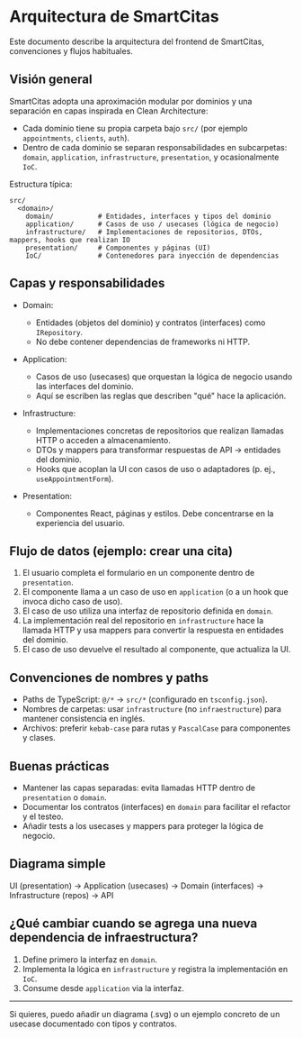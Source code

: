 # Arquitectura de SmartCitas

Este documento describe la arquitectura del frontend de SmartCitas, convenciones y flujos habituales.

## Visión general

SmartCitas adopta una aproximación modular por dominios y una separación en capas inspirada en Clean Architecture:

- Cada dominio tiene su propia carpeta bajo `src/` (por ejemplo `appointments`, `clients`, `auth`).
- Dentro de cada dominio se separan responsabilidades en subcarpetas: `domain`, `application`, `infrastructure`, `presentation`, y ocasionalmente `IoC`.

Estructura típica:

```
src/
  <domain>/
    domain/           # Entidades, interfaces y tipos del dominio
    application/      # Casos de uso / usecases (lógica de negocio)
    infrastructure/   # Implementaciones de repositorios, DTOs, mappers, hooks que realizan IO
    presentation/     # Componentes y páginas (UI)
    IoC/              # Contenedores para inyección de dependencias
```

## Capas y responsabilidades

- Domain:
  - Entidades (objetos del dominio) y contratos (interfaces) como `IRepository`.
  - No debe contener dependencias de frameworks ni HTTP.

- Application:
  - Casos de uso (usecases) que orquestan la lógica de negocio usando las interfaces del dominio.
  - Aquí se escriben las reglas que describen "qué" hace la aplicación.

- Infrastructure:
  - Implementaciones concretas de repositorios que realizan llamadas HTTP o acceden a almacenamiento.
  - DTOs y mappers para transformar respuestas de API → entidades del dominio.
  - Hooks que acoplan la UI con casos de uso o adaptadores (p. ej., `useAppointmentForm`).

- Presentation:
  - Componentes React, páginas y estilos. Debe concentrarse en la experiencia del usuario.

## Flujo de datos (ejemplo: crear una cita)

1. El usuario completa el formulario en un componente dentro de `presentation`.
2. El componente llama a un caso de uso en `application` (o a un hook que invoca dicho caso de uso).
3. El caso de uso utiliza una interfaz de repositorio definida en `domain`.
4. La implementación real del repositorio en `infrastructure` hace la llamada HTTP y usa mappers para convertir la respuesta en entidades del dominio.
5. El caso de uso devuelve el resultado al componente, que actualiza la UI.

## Convenciones de nombres y paths

- Paths de TypeScript: `@/*` → `src/*` (configurado en `tsconfig.json`).
- Nombres de carpetas: usar `infrastructure` (no `infraestructure`) para mantener consistencia en inglés.
- Archivos: preferir `kebab-case` para rutas y `PascalCase` para componentes y clases.

## Buenas prácticas

- Mantener las capas separadas: evita llamadas HTTP dentro de `presentation` o `domain`.
- Documentar los contratos (interfaces) en `domain` para facilitar el refactor y el testeo.
- Añadir tests a los usecases y mappers para proteger la lógica de negocio.

## Diagrama simple

UI (presentation) → Application (usecases) → Domain (interfaces) → Infrastructure (repos) → API

## ¿Qué cambiar cuando se agrega una nueva dependencia de infraestructura?

1. Define primero la interfaz en `domain`.
2. Implementa la lógica en `infrastructure` y registra la implementación en `IoC`.
3. Consume desde `application` via la interfaz.

---

Si quieres, puedo añadir un diagrama (.svg) o un ejemplo concreto de un usecase documentado con tipos y contratos.

